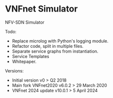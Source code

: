 # VNFnet Simulator
NFV-SDN Simulator

Todo:
- Replace microlog with Python's logging module.
- Refactor code, split in multiple files.
- Separate service graphs from instantiation.
- Service Templates
- Whitepaper.

Versions:
- Initial version v0 > Q2 2018
- Main fork VNFnet2020 v6.0.2 > 29 March 2020
- VNFnet 2024 update v10.0.1 > 5 April 2024
